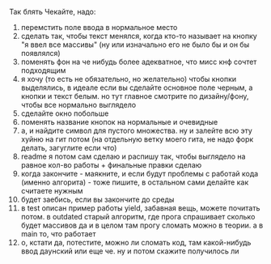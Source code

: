 Так блять
Чекайте, надо:
1) перемстить поле ввода в нормальное место
2) сделать так, чтобы текст менялся, когда кто-то называет на кнопку "я ввел все массивы" (ну или изначально его не было бы и он бы появлялся)
3) поменять фон на че нибудь более адекватное, что мисс кнф сочтет подходящим
4) я хочу (то есть не обязательно, но желательно) чтобы кнопки выделялись, в идеале если вы сделайте основное поле черным, а кнопки и текст белым. но тут главное смотрите по дизайну/фону, чтобы все нормально выглядело
5) сделайте окно побольше
6) поменять название кнопок на нормальные и очевидные
8) а, и найдите символ для пустого множества. ну и залейте всю эту хуйню на гит потом (на отдельную ветку моего гита, не надо форк делать, загуглите если что)
8) readme я потом сам сделаю и распишу так, чтобы выглядело на равное кол-во работы + финальные правки сделаю
9) когда закончите - маякните, и если будут проблемы с работай кода (именно алгорита) - тоже пишите, в остальном сами делайте как считаете нужным
10) будет заебись, если вы закончите до среды
11) в test описан пример работы yield, забавная вещь, можете почитать потом. в outdated старый алгоритм, где прога спрашивает сколько будет массивов да и в целом там прогу сломать можно в теории. а в main то, что работает
12) о, кстати да, потестите, можно ли сломать код, там какой-нибудь ввод даунский или еще че. ну и потом скажите получилось ли










